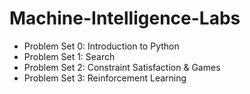 # Machine-Intelligence-Labs

- Problem Set 0: Introduction to Python
- Problem Set 1: Search
- Problem Set 2: Constraint Satisfaction & Games
- Problem Set 3: Reinforcement Learning


